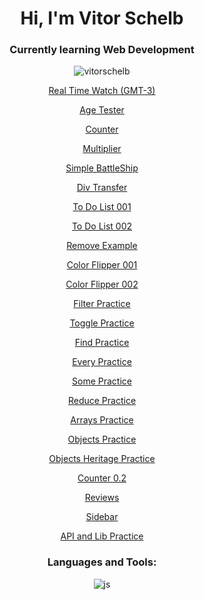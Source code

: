 <h1 align="center">Hi, I'm Vitor Schelb</h1>
<h3 align="center">Currently learning Web Development</h3>

<p align="center"> <img src="https://komarev.com/ghpvc/?username=vitorschelb&label=Profile%20views&color=0e75b6&style=flat" alt="vitorschelb" /> </p>
<p align="left">
</p>

<p align="center"> <a href="https://vitorschelb.github.io/javascript/curso-em-video/aula12ex/modelo.html"> Real Time Watch (GMT-3) </a>
<p align="center"> <a href="https://vitorschelb.github.io/javascript/curso-em-video/aula12ex2/modelo2.html"> Age Tester </a>
<p align="center"> <a href="https://vitorschelb.github.io/javascript/curso-em-video/aula14ex/ex016/modelo.html"> Counter </a>
<p align="center"> <a href="https://vitorschelb.github.io/javascript/curso-em-video/aula14ex/ex017/modelo.html"> Multiplier </a>
<p align="center"> <a href="https://vitorschelb.github.io/javascript/heads-first/battleship/index.html"> Simple BattleShip </a>
<p align="center"> <a href="https://vitorschelb.github.io/javascript/cbf-curso/aula35-eventlistenerpratica.html"> Div Transfer </a>
<p align="center"> <a href="https://vitorschelb.github.io/javascript/exercises/todolist001.html"> To Do List 001 </a>
<p align="center"> <a href="https://vitorschelb.github.io/javascript/exercises/todolist002.html"> To Do List 002 </a>
<p align="center"> <a href="https://vitorschelb.github.io/javascript/cbf-curso/aula41-removendoelementos.html"> Remove Example </a>
<p align="center"> <a href="https://vitorschelb.github.io/javascript/js-projects/javascript-basic-projects-master/01-color-flipper/01/index.html"> Color Flipper 001 </a>
<p align="center"> <a href="https://vitorschelb.github.io/javascript/js-projects/javascript-basic-projects-master/01-color-flipper/01/teste.html"> Color Flipper 002 </a>
<p align="center"> <a href="https://vitorschelb.github.io/javascript/cbf-curso/aula42-filterpratica.html"> Filter Practice </a>
<p align="center"> <a href="https://vitorschelb.github.io/javascript/cbf-curso/aula46-toggle.html"> Toggle Practice </a>
<p align="center"> <a href="https://vitorschelb.github.io/javascript/cbf-curso/aula47-find.html"> Find Practice </a>
<p align="center"> <a href="https://vitorschelb.github.io/javascript/cbf-curso/aula48-every.html"> Every Practice </a>
<p align="center"> <a href="https://vitorschelb.github.io/javascript/cbf-curso/aula49-some.html"> Some Practice </a>
<p align="center"> <a href="https://vitorschelb.github.io/javascript/cbf-curso/aula50-reduce.html"> Reduce Practice </a>
<p align="center"> <a href="https://vitorschelb.github.io/javascript/cbf-curso/aula52-array2populando.html"> Arrays Practice </a>
<p align="center"> <a href="https://vitorschelb.github.io/javascript/cbf-curso/aula58-objetos-DOM.html"> Objects Practice </a>
<p align="center"> <a href="https://vitorschelb.github.io/javascript/cbf-curso/aula63-objetos-heranca-exercicio.html"> Objects Heritage Practice </a>
<p align="center"> <a href="https://vitorschelb.github.io/javascript/js-projects/javascript-basic-projects-master/02-counter/01/02.html"> Counter 0.2 </a>
<p align="center"> <a href="https://vitorschelb.github.io/javascript/js-projects/javascript-basic-projects-master/03-reviews/03.html"> Reviews </a>
<p align="center"> <a href="https://vitorschelb.github.io/javascript/js-projects/javascript-basic-projects-master/05-sidebar/05.html"> Sidebar </a>
<p align="center"> <a href="https://vitorschelb.github.io/javascript/js-projects/javascript-basic-projects-master/getISS/index.html"> API and Lib Practice </a>



  

<h3 align="center">Languages and Tools:</h3>
<p align="center"> <img align="center" alt="js" src="https://img.shields.io/badge/JavaScript-F7DF1E?style=for-the-badge&logo=javascript&logoColor=black" /> </p>


